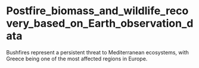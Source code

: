 # Postfire_biomass_and_wildlife_recovery_based_on_Earth_observation_data
Bushfires represent a persistent threat to Mediterranean ecosystems, with Greece being one of the most affected regions in Europe.
